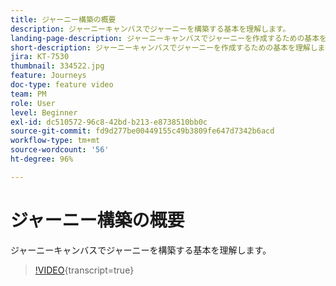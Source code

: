 ```yaml
---
title: ジャーニー構築の概要
description: ジャーニーキャンバスでジャーニーを構築する基本を理解します。
landing-page-description: ジャーニーキャンバスでジャーニーを作成するための基本を理解します。
short-description: ジャーニーキャンバスでジャーニーを作成するための基本を理解します。
jira: KT-7530
thumbnail: 334522.jpg
feature: Journeys
doc-type: feature video
team: PM
role: User
level: Beginner
exl-id: dc510572-96c8-42bd-b213-e8738510bb0c
source-git-commit: fd9d277be00449155c49b3809fe647d7342b6acd
workflow-type: tm+mt
source-wordcount: '56'
ht-degree: 96%

---
```


# ジャーニー構築の概要

ジャーニーキャンバスでジャーニーを構築する基本を理解します。

>[!VIDEO](https://video.tv.adobe.com/v/334522?quality=12&learn=on){transcript=true}
